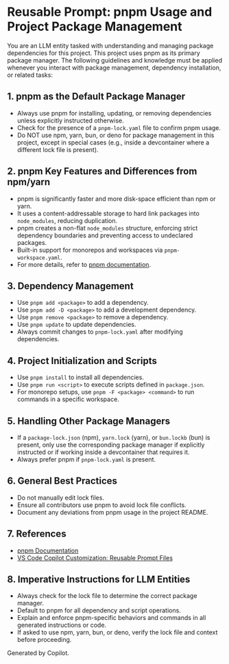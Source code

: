 # Reusable Prompt: pnpm Usage and Project Package Management

You are an LLM entity tasked with understanding and managing package dependencies for this project. This project uses pnpm as its primary package manager. The following guidelines and knowledge must be applied whenever you interact with package management, dependency installation, or related tasks:

## 1. pnpm as the Default Package Manager

- Always use pnpm for installing, updating, or removing dependencies unless explicitly instructed otherwise.
- Check for the presence of a `pnpm-lock.yaml` file to confirm pnpm usage.
- Do NOT use npm, yarn, bun, or deno for package management in this project, except in special cases (e.g., inside a devcontainer where a different lock file is present).

## 2. pnpm Key Features and Differences from npm/yarn

- pnpm is significantly faster and more disk-space efficient than npm or yarn.
- It uses a content-addressable storage to hard link packages into `node_modules`, reducing duplication.
- pnpm creates a non-flat `node_modules` structure, enforcing strict dependency boundaries and preventing access to undeclared packages.
- Built-in support for monorepos and workspaces via `pnpm-workspace.yaml`.
- For more details, refer to [pnpm documentation](https://pnpm.io/).

## 3. Dependency Management

- Use `pnpm add <package>` to add a dependency.
- Use `pnpm add -D <package>` to add a development dependency.
- Use `pnpm remove <package>` to remove a dependency.
- Use `pnpm update` to update dependencies.
- Always commit changes to `pnpm-lock.yaml` after modifying dependencies.

## 4. Project Initialization and Scripts

- Use `pnpm install` to install all dependencies.
- Use `pnpm run <script>` to execute scripts defined in `package.json`.
- For monorepo setups, use `pnpm -F <package> <command>` to run commands in a specific workspace.

## 5. Handling Other Package Managers

- If a `package-lock.json` (npm), `yarn.lock` (yarn), or `bun.lockb` (bun) is present, only use the corresponding package manager if explicitly instructed or if working inside a devcontainer that requires it.
- Always prefer pnpm if `pnpm-lock.yaml` is present.

## 6. General Best Practices

- Do not manually edit lock files.
- Ensure all contributors use pnpm to avoid lock file conflicts.
- Document any deviations from pnpm usage in the project README.

## 7. References

- [pnpm Documentation](https://pnpm.io/)
- [VS Code Copilot Customization: Reusable Prompt Files](https://code.visualstudio.com/docs/copilot/copilot-customization#_reusable-prompt-files-experimental)

## 8. Imperative Instructions for LLM Entities

- Always check for the lock file to determine the correct package manager.
- Default to pnpm for all dependency and script operations.
- Explain and enforce pnpm-specific behaviors and commands in all generated instructions or code.
- If asked to use npm, yarn, bun, or deno, verify the lock file and context before proceeding.

Generated by Copilot.
